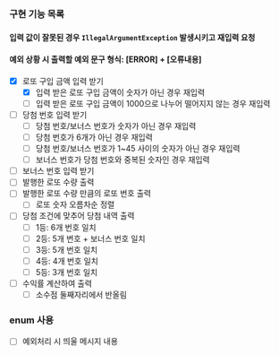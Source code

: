### 구현 기능 목록
#### 입력 값이 잘못된 경우 `IllegalArgumentException` 발생시키고 재입력 요청
#### 예외 상황 시 출력할 예외 문구 형식: [ERROR] + [오류내용]
- [x] 로또 구입 금액 입력 받기
  - [x] 입력 받은 로또 구입 금액이 숫자가 아닌 경우 재입력
  - [ ] 입력 받은 로또 구입 금액이 1000으로 나누어 떨어지지 않는 경우 재입력
- [ ] 당첨 번호 입력 받기
  - [ ] 당첨 번호/보너스 번호가 숫자가 아닌 경우 재입력
  - [ ] 당첨 번호가 6개가 아닌 경우 재입력
  - [ ] 당첨 번호/보너스 번호가 1~45 사이의 숫자가 아닌 경우 재입력
  - [ ] 보너스 번호가 당첨 번호와 중복된 숫자인 경우 재입력
- [ ] 보너스 번호 입력 받기
- [ ] 발행한 로또 수량 출력
- [ ] 발행한 로또 수량 만큼의 로또 번호 출력
  - [ ] 로또 숫자 오름차순 정렬
- [ ] 당첨 조건에 맞추어 당첨 내역 출력
  - [ ] 1등: 6개 번호 일치
  - [ ] 2등: 5개 번호 + 보너스 번호 일치
  - [ ] 3등: 5개 번호 일치
  - [ ] 4등: 4개 번호 일치
  - [ ] 5등: 3개 번호 일치
- [ ] 수익률 계산하여 출력
  - [ ] 소수점 둘째자리에서 반올림

### enum 사용
- [ ] 예외처리 시 띄울 메시지 내용
